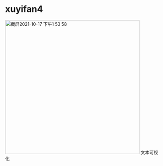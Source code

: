 # xuyifan4
<img width="432" alt="截屏2021-10-17 下午1 53 58" src="https://user-images.githubusercontent.com/90586340/137613735-36fdf853-7f96-4d68-9e47-fb842c62eecc.png">
文本可视化
